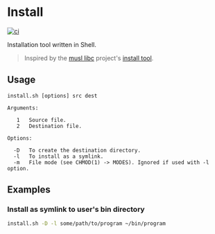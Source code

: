 # Install

[![ci](https://github.com/jonlabelle/install/actions/workflows/ci.yml/badge.svg?branch=master)](https://github.com/jonlabelle/install/actions/workflows/ci.yml)

Installation tool written in Shell.

> Inspired by the [musl libc](https://musl.libc.org) project's [install tool](https://git.musl-libc.org/cgit/musl/tree/tools/install.sh).

## Usage

```
install.sh [options] src dest

Arguments:

   1   Source file.
   2   Destination file.

Options:

  -D   To create the destination directory.
  -l   To install as a symlink.
  -m   File mode (see CHMOD(1) -> MODES). Ignored if used with -l option.
```

## Examples

### Install as symlink to user's bin directory

```bash
install.sh -D -l some/path/to/program ~/bin/program
```
